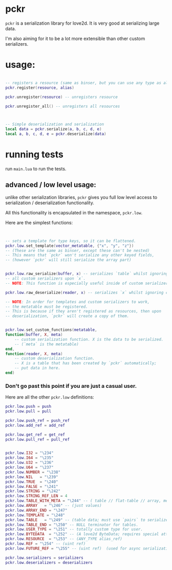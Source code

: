 
# pckr
`pckr` is a serialization library for love2d.
It is very good at serializing large data.

I'm also aiming for it to be a lot more extensible than other custom serializers.



# usage:

```lua

-- registers a resource (same as binser, but you can use any type as alias.)
pckr.register(resource, alias)

pckr.unregister(resource) -- unregisters resource

pckr.unregister_all() -- unregisters all resources



-- Simple deserialization and serialization
local data = pckr.serialize(a, b, c, d, e)
local a, b, c, d, e = pckr.deserialize(data)

```


# running tests
run `main.lua` to run the tests.



## advanced / low level usage:
unlike other serialization libraries, `pckr` gives you full low level access
to serialization / deserialization functionality.

All this functionality is encapsulated in the namespace, `pckr.low`.

Here are the simplest functions:

```lua


-- sets a template for type keys, so it can be flattened.
pckr.low.set_template(vector_metatable, {"x", "y", "z"})
-- (These are the same as binser, except these can't be nested)
-- This means that `pckr` won't serialize any other keyed fields, 
-- (however `pckr` will still serialize the array part)


pckr.low.raw_serialize(buffer, x) -- serializes `table` whilst ignoring 
-- all custom serializers upon `x`.
-- NOTE: This function is especially useful inside of custom serializers!

pckr.low.raw_deserialize(reader, x) -- serializes `x` whilst ignoring custom serializers upon `x`.

-- NOTE: In order for templates and custom serializers to work, 
-- the metatable must be registered.
-- This is because if they aren't registered as resources, then upon
-- deserialization, `pckr` will create a copy of them.


pckr.low.set_custom_functions(metatable,
function(buffer, X, meta)
    -- custom serialization function. X is the data to be serialized.
    -- (`meta` is the metatable)
end,
function(reader, X, meta)
    -- custom deserialization function.
    -- X is a table that has been created by `pckr` automatically;
    -- put data in here.
end)
```

### Don't go past this point if you are just a casual user.

Here are all the other `pckr.low` definitions:
```lua
pckr.low.push = push
pckr.low.pull = pull

pckr.low.push_ref = push_ref
pckr.low.add_ref = add_ref

pckr.low.get_ref = get_ref
pckr.low.pull_ref = pull_ref


pckr.low.I32 = "\234"
pckr.low.I64 = "\235"
pckr.low.U32 = "\236"
pckr.low.U64 = "\237"
pckr.low.NUMBER = "\238"
pckr.low.NIL   = "\239"
pckr.low.TRUE  = "\240"
pckr.low.FALSE = "\241"
pckr.low.STRING = "\242"
pckr.low.STRING_REF_LEN = 4
pckr.low.TABLE_WITH_META = "\244" -- ( table // flat-table // array, metatable )
pckr.low.ARRAY   = "\246" -- (just values)
pckr.low.ARRAY_END = "\247"
pckr.low.TEMPLATE = "\248"
pckr.low.TABLE   = "\249" -- (table data; must use `pairs` to serialize)
pckr.low.TABLE_END = "\250" -- NULL terminator for tables.
pckr.low.USER_TYPE = "\251" -- totally custom type for user.
pckr.low.BYTEDATA  = "\252" -- (A love2d ByteData; requires special attention with .unpack)
pckr.low.RESOURCE  = "\253" -- (ANY_TYPE alias_ref)
pckr.low.REF = "\254" -- (uint ref)
pckr.low.FUTURE_REF = "\255" -- (uint ref)  (used for async serialization, NYI tho.)

pckr.low.serializers = serializers
pckr.low.deserializers = deserializers
```
